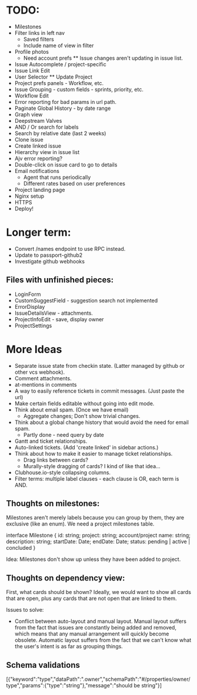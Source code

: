 # TODO:

* Milestones
* Filter links in left nav
  * Saved filters
  * Include name of view in filter
* Profile photos
  * Need account prefs
** Issue changes aren't updating in issue list.
* Issue Autocomplete / project-specific
* Issue Link Edit
* User Selector
** Update Project
* Project prefs panels - Workflow, etc.
* Issue Grouping - custom fields - sprints, priority, etc.
* Workflow Edit
* Error reporting for bad params in url path.
* Paginate Global History - by date range
* Graph view
* Deepstream Valves
* AND / Or search for labels
* Search by relative date (last 2 weeks)
* Clone issue
* Create linked issue
* Hierarchy view in issue list
* Ajv error reporting?
* Double-click on issue card to go to details
* Email notifications
  * Agent that runs periodically
  * Different rates based on user preferences
* Project landing page
* Nginx setup
* HTTPS
* Deploy!

# Longer term:

* Convert /names endpoint to use RPC instead.
* Update to passport-github2
* Investigate github webhooks

## Files with unfinished pieces:

* LoginForm
* CustomSuggestField - suggestion search not implemented
* ErrorDisplay
* IssueDetailsView - attachments.
* ProjectInfoEdit - save, display owner
* ProjectSettings

# More Ideas

* Separate issue state from checkin state. (Latter managed by github or other vcs webhook).
* Comment attachments.
* at-mentions in comments
* A way to easily reference tickets in commit messages. (Just paste the url)
* Make certain fields editable without going into edit mode.
* Think about email spam. (Once we have email)
  * Aggregate changes; Don't show trivial changes.
* Think about a global change history that would avoid the need for email spam.
  * Partly done - need query by date
* Gantt and ticket relationships.
* Auto-linked tickets. (Add 'create linked' in sidebar actions.)
* Think about how to make it easier to manage ticket relationships.
  * Drag links between cards?
  * Murally-style dragging of cards?  I kind of like that idea...
* Clubhouse.io-style collapsing columns.
* Filter terms: multiple label clauses - each clause is OR, each term is AND.

## Thoughts on milestones:

Milestones aren't merely labels because you can group by them, they are exclusive (like an enum).
We need a project milestones table.

interface Milestone {
  id: string;
  project: string; account/project
  name: string;
  description: string;
  startDate: Date;
  endDate: Date;
  status: pending | active | concluded
}

Idea: Milestones don't show up unless they have been added to project.

## Thoughts on dependency view:

First, what cards should be shown? Ideally, we would want to show all cards that are open,
plus any cards that are not open that are linked to them.

Issues to solve:

* Conflict between auto-layout and manual layout. Manual layout suffers from the fact that
  issues are constantly being added and removed, which means that any manual arrangement will
  quickly become obsolete. Automatic layout suffers from the fact that we can't know what the
  user's intent is as far as grouping things.

## Schema validations

[{"keyword":"type","dataPath":".owner","schemaPath":"#/properties/owner/type","params":{"type":"string"},"message":"should be string"}]
